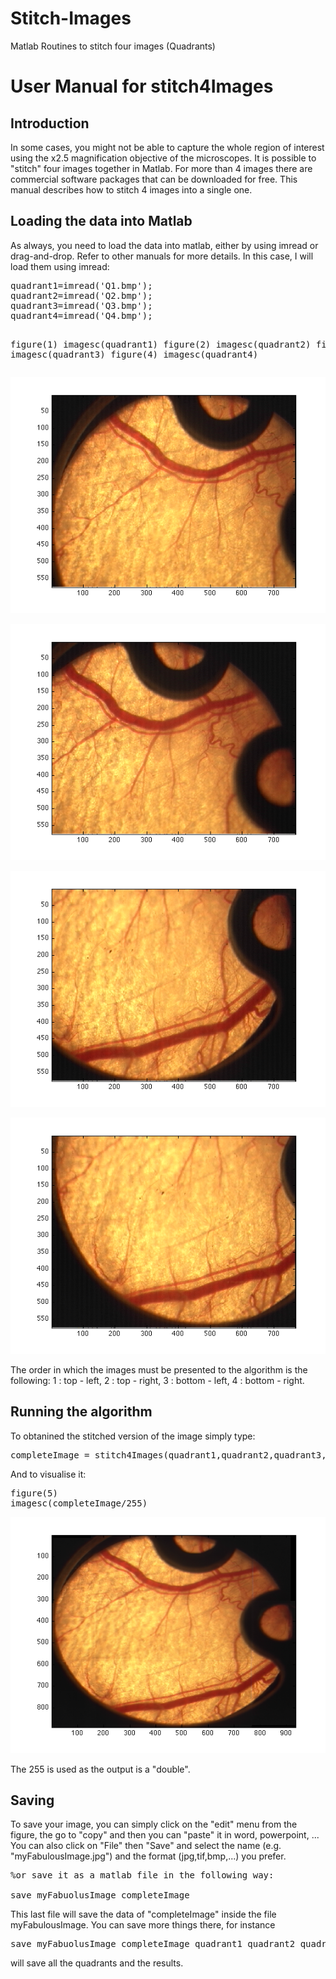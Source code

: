# Stitch-Images
Matlab Routines to stitch four images (Quadrants)



 <div class="content"><h1>User Manual for stitch4Images</h1><!--introduction--><!--/introduction-->
<h2>Introduction<a name="1"></a></h2>
<p>In some cases, you might not be able to capture the whole region of
interest using the x2.5 magnification objective of the microscopes. It
is possible to "stitch" four images together in Matlab. For more than 4
images there are commercial software packages that can be downloaded for
free. This manual describes how to stitch 4 images into a single one.</p>
          <h2>Loading the data into Matlab<a name="2"></a></h2>
<p>As always, you need to load the data into matlab, either by using imread or drag-and-drop. Refer to other manuals for more details. In this case, I will load them using imread:</p>
<pre class="codeinput">quadrant1=imread(<span class="string">'Q1.bmp'</span>);
quadrant2=imread(<span class="string">'Q2.bmp'</span>);
quadrant3=imread(<span class="string">'Q3.bmp'</span>);
quadrant4=imread(<span class="string">'Q4.bmp'</span>);

figure(1)
imagesc(quadrant1)
figure(2)
imagesc(quadrant2)
figure(3)
imagesc(quadrant3)
figure(4)
imagesc(quadrant4)
</pre>


![Screenshot](userManualStitch_01.png)

![Screenshot](userManualStitch_02.png)

![Screenshot](userManualStitch_03.png)

![Screenshot](userManualStitch_04.png)


<p>The order in which the images must be presented to the algorithm is the following: 1 : top - left, 2 : top - right, 3 : bottom - left, 4 : bottom - right.</p>

<h2>Running the algorithm<a name="4"></a></h2>

<p>To obtanined the stitched version of the image simply type:</p><pre class="codeinput">completeImage = stitch4Images(quadrant1,quadrant2,quadrant3,quadrant4);
</pre>

<p>And to visualise it:</p><pre class="codeinput">figure(5)
imagesc(completeImage/255)
</pre>


![Screenshot](userManualStitch_05.png)

<p>The 255 is used as the output is a "double".</p>

<h2>Saving<a name="7"></a></h2>

<p>To save your image, you can simply click on the "edit" menu from the figure, the go to "copy" and then you can "paste" it in word, powerpoint, ... You can also click on "File" then "Save" and select the name (e.g. "myFabulousImage.jpg") and the format (jpg,tif,bmp,...) you prefer.</p>

<pre class="codeinput"><span class="comment">%or save it as a matlab file in the following way:</span>

save <span class="string">myFabuolusImage</span> <span class="string">completeImage</span>
</pre>

<p>This last file will save the data of "completeImage" inside the file myFabulousImage. You can save more things there, for instance</p><pre class="codeinput">save <span class="string">myFabuolusImage</span> <span class="string">completeImage</span> <span class="string">quadrant1</span> <span class="string">quadrant2</span> <span class="string">quadrant3</span> <span class="string">quadrant4</span>
</pre><p>will save all the quadrants and the results.</p>
